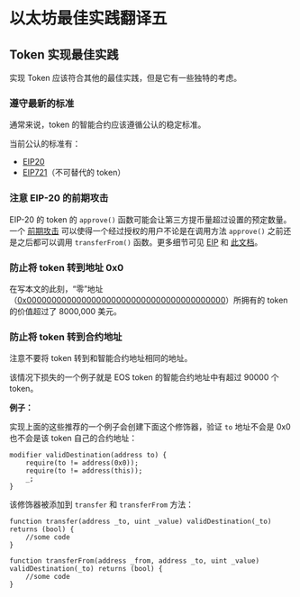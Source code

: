 # 以太坊最佳实践翻译五

## Token 实现最佳实践

实现 Token 应该符合其他的最佳实践，但是它有一些独特的考虑。

### 遵守最新的标准

通常来说，token 的智能合约应该遵循公认的稳定标准。

当前公认的标准有：

* [EIP20](https://github.com/ethereum/EIPs/blob/master/EIPS/eip-20.md)
* [EIP721](https://github.com/ethereum/EIPs/blob/master/EIPS/eip-721.md)（不可替代的 token）

### 注意 EIP-20 的前期攻击

EIP-20 的 token 的 `approve()` 函数可能会让第三方提币量超过设置的预定数量。一个 [前期攻击](https://consensys.github.io/smart-contract-best-practices/known_attacks/#transaction-ordering-dependence-tod-front-running) 可以使得一个经过授权的用户不论是在调用方法 `approve()` 之前还是之后都可以调用 `transferFrom()` 函数。更多细节可见 [EIP](https://github.com/ethereum/EIPs/blob/master/EIPS/eip-20.md#approve) 和 [此文档](https://docs.google.com/document/d/1YLPtQxZu1UAvO9cZ1O2RPXBbT0mooh4DYKjA_jp-RLM/edit)。

### 防止将 token 转到地址 0x0

在写本文的此刻，“零”地址（[0x0000000000000000000000000000000000000000](https://etherscan.io/address/0x0000000000000000000000000000000000000000)）所拥有的 token 的价值超过了 8000,000 美元。

### 防止将 token 转到合约地址

注意不要将 token 转到和智能合约地址相同的地址。

该情况下损失的一个例子就是 EOS token 的智能合约地址中有超过 90000 个 token。

**例子：**

实现上面的这些推荐的一个例子会创建下面这个修饰器，验证 `to` 地址不会是 0x0 也不会是该 token 自己的合约地址：
```
modifier validDestination(address to) {
	require(to != address(0x0));
	require(to != address(this));
	_;
}
```

该修饰器被添加到 `transfer` 和 `transferFrom` 方法：
```
function transfer(address _to, uint _value) validDestination(_to) returns (bool) {
	//some code
}

function transferFrom(address _from, address _to, uint _value) validDestination(_to) returns (bool) {
	//some code
}
```